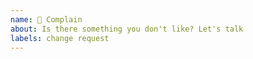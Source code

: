 ```yaml
---
name: 🤌 Complain
about: Is there something you don't like? Let's talk
labels: change request
---
```


<!-- If you find any related threads, link them here -->
<!-- Duplicate issues are ok, but they may be closed pretty quickly -->
